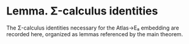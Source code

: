 # Lemma. Σ-calculus identities

The Σ-calculus identities necessary for the Atlas→E₈ embedding are recorded
here, organized as lemmas referenced by the main theorem.
